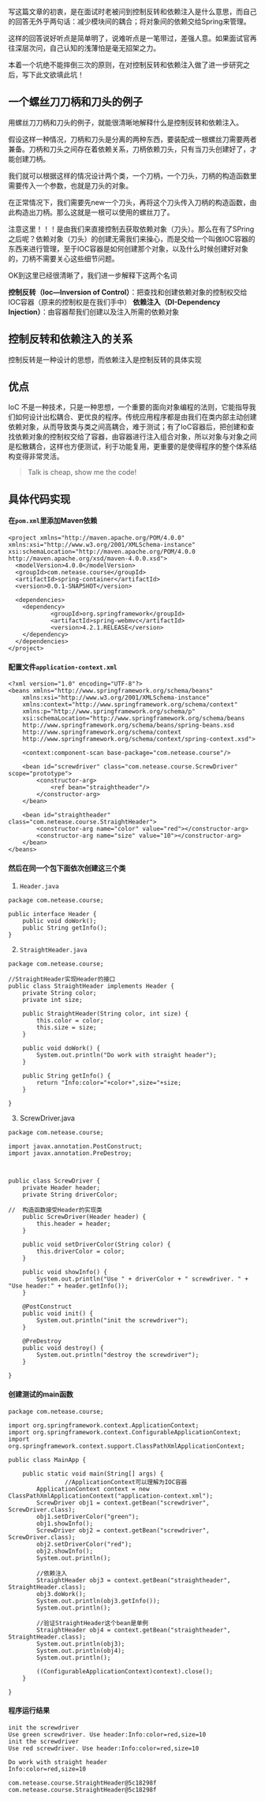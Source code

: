 写这篇文章的初衷，是在面试时老被问到控制反转和依赖注入是什么意思，而自己的回答无外乎两句话：减少模块间的耦合；将对象间的依赖交给Spring来管理。

这样的回答说好听点是简单明了，说难听点是一笔带过，差强人意。如果面试官再往深层次问，自己认知的浅薄怕是毫无招架之力。

本着一个坑绝不能摔倒三次的原则，在对控制反转和依赖注入做了进一步研究之后，写下此文欲填此坑！

## 一个螺丝刀刀柄和刀头的例子
用螺丝刀刀柄和刀头的例子，就能很清晰地解释什么是控制反转和依赖注入。

假设这样一种情况，刀柄和刀头是分离的两种东西，要装配成一根螺丝刀需要两者兼备。刀柄和刀头之间存在着依赖关系，刀柄依赖刀头，只有当刀头创建好了，才能创建刀柄。

我们就可以根据这样的情况设计两个类，一个刀柄，一个刀头，刀柄的构造函数里需要传入一个参数，也就是刀头的对象。

在正常情况下，我们需要先new一个刀头，再将这个刀头传入刀柄的构造函数，由此构造出刀柄。那么这就是一根可以使用的螺丝刀了。

注意这里！！！是由我们来直接控制去获取依赖对象（刀头）。那么在有了SPring之后呢？依赖对象（刀头）的创建无需我们来操心，而是交给一个叫做IOC容器的东西来进行管理，至于IOC容器是如何创建那个对象，以及什么时候创建好对象的，刀柄不需要关心这些细节问题。

OK到这里已经很清晰了，我们进一步解释下这两个名词

**控制反转（Ioc—Inversion of Control）**：把查找和创建依赖对象的控制权交给IOC容器（原来的控制权是在我们手中）
**依赖注入（DI-Dependency Injection）**：由容器帮我们创建以及注入所需的依赖对象

## 控制反转和依赖注入的关系
控制反转是一种设计的思想，而依赖注入是控制反转的具体实现

## 优点
IoC 不是一种技术，只是一种思想，一个重要的面向对象编程的法则，它能指导我们如何设计出松耦合、更优良的程序。传统应用程序都是由我们在类内部主动创建依赖对象，从而导致类与类之间高耦合，难于测试；有了IoC容器后，把创建和查找依赖对象的控制权交给了容器，由容器进行注入组合对象，所以对象与对象之间是松散耦合，这样也方便测试，利于功能复用，更重要的是使得程序的整个体系结构变得非常灵活。

> Talk is cheap, show me the code!

## 具体代码实现
#### 在`pom.xml`里添加Maven依赖
```
<project xmlns="http://maven.apache.org/POM/4.0.0" xmlns:xsi="http://www.w3.org/2001/XMLSchema-instance" xsi:schemaLocation="http://maven.apache.org/POM/4.0.0 http://maven.apache.org/xsd/maven-4.0.0.xsd">
  <modelVersion>4.0.0</modelVersion>
  <groupId>com.netease.course</groupId>
  <artifactId>spring-container</artifactId>
  <version>0.0.1-SNAPSHOT</version>
  
  <dependencies>
  	<dependency>
			<groupId>org.springframework</groupId>
			<artifactId>spring-webmvc</artifactId>
			<version>4.2.1.RELEASE</version>
  	</dependency>
  </dependencies>
</project>
```

#### 配置文件`application-context.xml`
```
<?xml version="1.0" encoding="UTF-8"?>
<beans xmlns="http://www.springframework.org/schema/beans"
	xmlns:xsi="http://www.w3.org/2001/XMLSchema-instance" 
	xmlns:context="http://www.springframework.org/schema/context"
	xmlns:p="http://www.springframework.org/schema/p"
	xsi:schemaLocation="http://www.springframework.org/schema/beans
	http://www.springframework.org/schema/beans/spring-beans.xsd
	http://www.springframework.org/schema/context
	http://www.springframework.org/schema/context/spring-context.xsd">
	
	<context:component-scan base-package="com.netease.course"/>
	
	<bean id="screwdriver" class="com.netease.course.ScrewDriver" scope="prototype">
		<constructor-arg>
			<ref bean="straightheader"/>
		</constructor-arg>
	</bean>
	
	<bean id="straightheader" class="com.netease.course.StraightHeader">
		<constructor-arg name="color" value="red"></constructor-arg>
		<constructor-arg name="size" value="10"></constructor-arg>
	</bean>
</beans>
```

#### 然后在同一个包下面依次创建这三个类

1. `Header.java`

```
package com.netease.course;

public interface Header {
	public void doWork();
	public String getInfo();
}
```

2. `StraightHeader.java`

```
package com.netease.course;

//StraightHeader实现Header的接口
public class StraightHeader implements Header {
	private String color;
	private int size;
	
	public StraightHeader(String color, int size) {
		this.color = color;
		this.size = size;
	}
	
	public void doWork() {
		System.out.println("Do work with straight header");
	}

	public String getInfo() {
		return "Info:color="+color+",size="+size;
	}

}
```

3. ScrewDriver.java

```
package com.netease.course;

import javax.annotation.PostConstruct;
import javax.annotation.PreDestroy;



public class ScrewDriver {
	private Header header;
	private String driverColor;
	
//	构造函数接受Header的实现类
	public ScrewDriver(Header header) {
		this.header = header;
	}
	
	public void setDriverColor(String color) {
		this.driverColor = color;
	}
	
	public void showInfo() {
		System.out.println("Use " + driverColor + " screwdriver. " + "Use header:" + header.getInfo());
	}
	
	@PostConstruct
	public void init() {
		System.out.println("init the screwdriver");
	}
	
	@PreDestroy
	public void destroy() {
		System.out.println("destroy the screwdriver");
	}
	
}
```

#### 创建测试的main函数
```
package com.netease.course;

import org.springframework.context.ApplicationContext;
import org.springframework.context.ConfigurableApplicationContext;
import org.springframework.context.support.ClassPathXmlApplicationContext;

public class MainApp {

	public static void main(String[] args) {
                //ApplicationContext可以理解为IOC容器
		ApplicationContext context = new ClassPathXmlApplicationContext("application-context.xml");
		ScrewDriver obj1 = context.getBean("screwdriver", ScrewDriver.class);
		obj1.setDriverColor("green");
		obj1.showInfo();
		ScrewDriver obj2 = context.getBean("screwdriver", ScrewDriver.class);
		obj2.setDriverColor("red");
		obj2.showInfo();
		System.out.println();
		
		//依赖注入
		StraightHeader obj3 = context.getBean("straightheader", StraightHeader.class);
		obj3.doWork();
		System.out.println(obj3.getInfo());
		System.out.println();
		
		//验证StraightHeader这个bean是单例
		StraightHeader obj4 = context.getBean("straightheader", StraightHeader.class);
		System.out.println(obj3);
		System.out.println(obj4);
		System.out.println();
		
		((ConfigurableApplicationContext)context).close();
	}

}
```

#### 程序运行结果
```
init the screwdriver
Use green screwdriver. Use header:Info:color=red,size=10
init the screwdriver
Use red screwdriver. Use header:Info:color=red,size=10

Do work with straight header
Info:color=red,size=10

com.netease.course.StraightHeader@5c18298f
com.netease.course.StraightHeader@5c18298f
```


